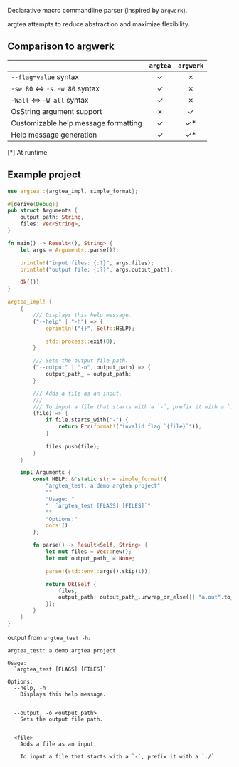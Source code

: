 Declarative macro commandline parser (inspired by `argwerk`).

argtea attempts to reduce abstraction and maximize flexibility.

## Comparison to argwerk

|                                      | `argtea`  | `argwerk` |
| :----------------------------------- | :-------: | :-------: |
| `--flag=value` syntax                | ✓         | ✗         |
| `-sw 80` <=> `-s -w 80` syntax       | ✓         | ✗         |
| `-Wall`  <=> `-W all` syntax         | ✓         | ✗         |
| OsString argument support            | ✗         | ✓         |
| Customizable help message formatting | ✓         | ✓*        |
| Help message generation              | ✓         | ✓*        |

[*] At runtime

## Example project
```rust
use argtea::{argtea_impl, simple_format};

#[derive(Debug)]
pub struct Arguments {
    output_path: String,
    files: Vec<String>,
}

fn main() -> Result<(), String> {
    let args = Arguments::parse()?;

    println!("input files: {:?}", args.files);
    println!("output file: {:?}", args.output_path);

    Ok(())
}

argtea_impl! {
    {
        /// Displays this help message.
        ("--help" | "-h") => {
            eprintln!("{}", Self::HELP);

            std::process::exit(0);
        }

        /// Sets the output file path.
        ("--output" | "-o", output_path) => {
            output_path_ = output_path;
        }

        /// Adds a file as an input.
        ///
        /// To input a file that starts with a `-`, prefix it with a `./`
        (file) => {
            if file.starts_with("-") {
                return Err(format!("invalid flag `{file}`"));
            }
            
            files.push(file);
        }
    }

    impl Arguments {
        const HELP: &'static str = simple_format!(
            "argtea_test: a demo argtea project"
            ""
            "Usage: "
            "  `argtea_test [FLAGS] [FILES]`"
            ""
            "Options:"
            docs!()
        );

        fn parse() -> Result<Self, String> {
            let mut files = Vec::new();
            let mut output_path_ = None;

            parse!(std::env::args().skip(1));

            return Ok(Self {
                files,
                output_path: output_path_.unwrap_or_else(|| "a.out".to_owned())
            });
        }
    }
}
```

output from `argtea_test -h`:
```
argtea_test: a demo argtea project

Usage:
  `argtea_test [FLAGS] [FILES]`

Options:
  --help, -h
    Displays this help message.


  --output, -o <output_path>
    Sets the output file path.


  <file>
    Adds a file as an input.

    To input a file that starts with a `-`, prefix it with a `./`

```
